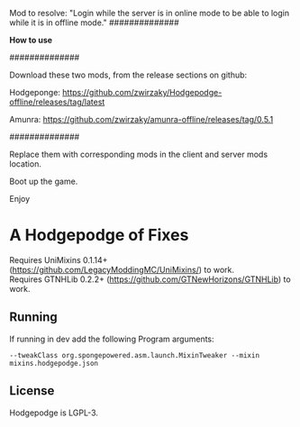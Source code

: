 Mod to resolve: "Login while the server is in online mode to be able to login while it is in offline mode."
##############

**How to use**

##############


Download these two mods, from the release sections on github:

Hodgeponge: https://github.com/zwirzaky/Hodgepodge-offline/releases/tag/latest

Amunra: https://github.com/zwirzaky/amunra-offline/releases/tag/0.5.1

##############


Replace them with corresponding mods in the client and server mods location.

Boot up the game.

Enjoy


# A Hodgepodge of Fixes

Requires UniMixins 0.1.14+ (https://github.com/LegacyModdingMC/UniMixins/) to work.  
Requires GTNHLib 0.2.2+ (https://github.com/GTNewHorizons/GTNHLib) to work.

## Running

If running in dev add the following Program arguments: 
```
--tweakClass org.spongepowered.asm.launch.MixinTweaker --mixin mixins.hodgepodge.json
```

## License

Hodgepodge is LGPL-3.
